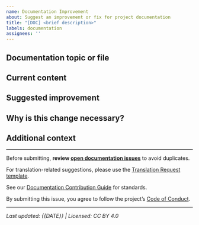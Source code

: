 ```yaml
---
name: Documentation Improvement
about: Suggest an improvement or fix for project documentation
title: "[DOC] <brief description>"
labels: documentation
assignees: ''
---
```


## Documentation topic or file

<!-- E.g., /docs/en/quickstart.md or 'API Reference' section. -->

## Current content

<!-- Paste the relevant content (or summarize) that needs improvement. -->

## Suggested improvement

<!-- Describe your suggestion. Please provide exact text, code, or screenshot. -->

## Why is this change necessary?

<!-- Explain the reason or benefit for the improvement. -->

## Additional context

<!-- Any other details, related guides, or user experience impact. -->

---

Before submitting, **review [open documentation issues](../issues?q=is%3Aissue+label%3Adocumentation)** to avoid duplicates.

For translation-related suggestions, please use the [Translation Request template](translation_request.md).

See our [Documentation Contribution Guide](../../CONTRIBUTING.md#documentation) for standards.

By submitting this issue, you agree to follow the project’s [Code of Conduct](../../CODE_OF_CONDUCT.md).

---

_Last updated: {{DATE}} | Licensed: CC BY 4.0_
